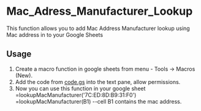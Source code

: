 # Mac_Adress_Manufacturer_Lookup
This function allows you to add Mac Address Manufacturer lookup using Mac address in to your Google Sheets

## Usage
1. Create a macro function in google sheets from menu - Tools -> Macros (New). 
2. Add the code from [code.gs](https://github.com/haritn/Mac_Adress_Manufacturer_Lookup/blob/master/Code.gs) into the text pane, allow permissions.
3. Now you can use this function in your google sheet  
=lookupMacManufacturer('7C:ED:8D:B9:31:F0')  
=lookupMacManufacturer(B1)    --cell B1 contains the mac address.  
